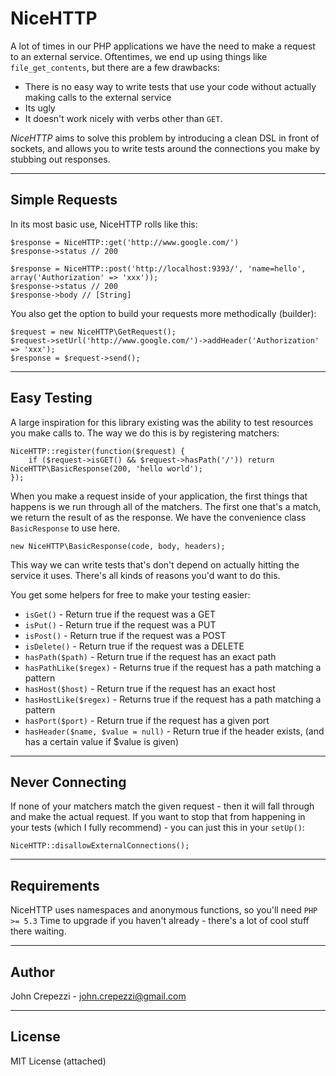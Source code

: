 # NiceHTTP

A lot of times in our PHP applications we have the need to make a request to an external service.
Oftentimes, we end up using things like `file_get_contents`, but there are a few drawbacks:

* There is no easy way to write tests that use your code without actually making calls to the external service
* Its ugly
* It doesn't work nicely with verbs other than `GET`.

_NiceHTTP_ aims to solve this problem by introducing a clean DSL in front of sockets, and allows you to write tests around the connections you make by stubbing out responses.

---

## Simple Requests

In its most basic use, NiceHTTP rolls like this:

    $response = NiceHTTP::get('http://www.google.com/')
    $response->status // 200

    $response = NiceHTTP::post('http://localhost:9393/', 'name=hello', array('Authorization' => 'xxx'));
    $response->status // 200
    $response->body // [String]

You also get the option to build your requests more methodically (builder):

    $request = new NiceHTTP\GetRequest();
    $request->setUrl('http://www.google.com/')->addHeader('Authorization' => 'xxx');
    $response = $request->send();

---

## Easy Testing

A large inspiration for this library existing was the ability to test resources you make calls to.  The way we do this is by registering matchers:

    NiceHTTP::register(function($request) {
        if ($request->isGET() && $request->hasPath('/')) return NiceHTTP\BasicResponse(200, 'hello world');
    });

When you make a request inside of your application, the first things that happens is we run through all of the matchers.  The first one that's a match, we return the result of as the response.  We have the convenience class `BasicResponse` to use here.

    new NiceHTTP\BasicResponse(code, body, headers);

This way we can write tests that's don't depend on actually hitting the service it uses.  There's all kinds of reasons you'd want to do this.

You get some helpers for free to make your testing easier:

* `isGet()` - Return true if the request was a GET
* `isPut()` - Return true if the request was a PUT
* `isPost()` - Return true if the request was a POST
* `isDelete()` - Return true if the request was a DELETE
* `hasPath($path)` - Return true if the request has an exact path
* `hasPathLike($regex)` - Returns true if the request has a path matching a pattern
* `hasHost($host)` - Return true if the request has an exact host
* `hasHostLike($regex)` - Returns true if the request has a path matching a pattern
* `hasPort($port)` - Return true if the request has a given port
* `hasHeader($name, $value = null)` - Return true if the header exists, (and has a certain value if $value is given)

---

## Never Connecting

If none of your matchers match the given request - then it will fall through and make the actual request.  If you want to stop that from happening in your tests (which I fully recommend) - you can just this in your `setUp()`:

    NiceHTTP::disallowExternalConnections();

---

## Requirements

NiceHTTP uses namespaces and anonymous functions, so you'll need `PHP >= 5.3`
Time to upgrade if you haven't already - there's a lot of cool stuff there waiting.

---

## Author

John Crepezzi - [john.crepezzi@gmail.com](mailto:john.crepezzi@gmail.com)

---

## License

MIT License (attached)

